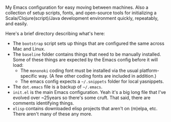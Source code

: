 My Emacs configuration for easy moving between machines.  Also a collection of setup scripts, fonts, and open-source tools for initializing a Scala/Clojure(script)/Java development environment quickly, repeatably, and easily.

Here's a brief directory describing what's here:

* The `bootstrap` script sets up things that are configured the same across Mac and Linux.
* The `baseline` folder contains things that need to be manually installed.  Some of these things are expected by the Emacs config before it will load:
  * The `mononoki` coding font must be installed via the usual platform-specific way.  (A few other coding fonts are included in addition.)
  * The emacs config expects a `~/.snippets` folder for local yasnippets.
* The `dot.emacs` file is a backup of `~/.emacs`.
* `init.el` is the main Emacs configuration.  Yeah it's a big long file that I've evolved over ~25years so there's some cruft.  That said, there are comments identifying things.
* `elisp` contains downloaded elisp projects that aren't on (m)elpa, etc.  There aren't many of these any more.

